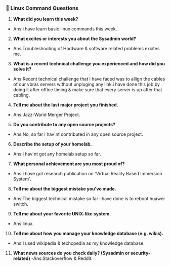 
### :diamond_shape_with_a_dot_inside: <a name="Linux Commands">Linux Command Questions</a>

1. <b>What did you learn this week?</b>
-  Ans:i have learn basic linux commands this week.
2. <b>What excites or interests you about the Sysadmin world?</b>
- Ans:Troubleshooting of Hardware & software related problems excites me.
3. <b>What is a recent technical challenge you experienced and how did you solve it?</b>
- Ans:Recent technical challenge that i have faced was to allign the cables of our vbras servers without unpluging any link.i have done this job by doing it after office timing & make sure that every server is up after that cabling.
4. <b>Tell me about the last major project you finished.</b>
- Ans:Jazz-Warid Merger Project.
5. <b>Do you contribute to any open source projects?</b>
- Ans:No, so far i hav'nt contributed in any open source project.
6. <b>Describe the setup of your homelab.</b>
- Ans:i hav'nt got any homelab setup so far.
7. <b>What personal achievement are you most proud of?</b>
- Ans:i have got research publication on 'Virtual Reality Based Immersion System'.
8. <b>Tell me about the biggest mistake you've made.</b>
- Ans:The biggest technical mistake so far i have done is to reboot huawei switch.
9. <b>Tell me about your favorite UNIX-like system.</b>
- Ans:linux.
10. <b>Tell me about how you manage your knowledge database (e.g. wikis).</b>
- Ans:I used wikipedia & techopedia as my knowledge database.
11. <b>What news sources do you check daily? (Sysadmin or security-related)</b>
-Ans:Stackoverflow & Reddit.
